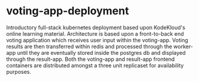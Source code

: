 # voting-app-deployment
Introductory full-stack kubernetes deployment based upon KodeKloud's online learning material.
Architecture is based upon a front-to-back end voting application which receives user input within the voting-app. Voting results are then transferred within redis and processed through the worker-app until they are eventually stored inside the postgres db and displayed through the result-app. Both the voting-app and result-app frontend containers are distributed amongst a three unit replicaset for availability purposes.
